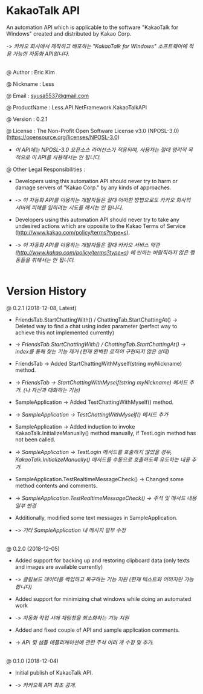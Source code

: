 # KakaoTalk API
An automation API which is applicable to the software "KakaoTalk for Windows" created and distributed by Kakao Corp.

-> *카카오 회사에서 제작하고 배포하는 "KakaoTalk for Windows" 소프트웨어에 적용 가능한 자동화 API입니다.*
<br/><br/>

@ Author : Eric Kim

@ Nickname : Less

@ Email : syusa5537@gmail.com

@ ProductName : Less.API.NetFramework.KakaoTalkAPI

@ Version : 0.2.1

@ License : The Non-Profit Open Software License v3.0 (NPOSL-3.0) (https://opensource.org/licenses/NPOSL-3.0)

- *이 API에는 NPOSL-3.0 오픈소스 라이선스가 적용되며, 사용자는 절대 영리적 목적으로 이 API를 사용해서는 안 됩니다.*

@ Other Legal Responsibilities :

- Developers using this automation API should never try to harm or damage servers of "Kakao Corp." by any kinds of approaches.

- -> *이 자동화 API를 이용하는 개발자들은 절대 어떠한 방법으로도 카카오 회사의 서버에 피해를 입히려는 시도를 해서는 안 됩니다.*

- Developers using this automation API should never try to take any undesired actions which are opposite to the Kakao Terms of Service (http://www.kakao.com/policy/terms?type=s).

- -> *이 자동화 API를 이용하는 개발자들은 절대 카카오 서비스 약관 (http://www.kakao.com/policy/terms?type=s) 에 반하는 바람직하지 않은 행동들을 취해서는 안 됩니다.*
<br/><br/>

# Version History
@ 0.2.1 (2018-12-08, Latest)

- FriendsTab.StartChattingWith() / ChattingTab.StartChattingAt() -> Deleted way to find a chat using index parameter (perfect way to achieve this not implemented currently)

- -> *FriendsTab.StartChattingWith() / ChattingTab.StartChattingAt() -> index를 통해 찾는 기능 제거 (현재 완벽한 로직이 구현되지 않은 상태)*


- FriendsTab -> Added StartChattingWithMyself(string myNickname) method.

- -> *FriendsTab -> StartChattingWithMyself(string myNickname) 메서드 추가. (나 자신과 대화하는 기능)*


- SampleApplication -> Added TestChattingWithMyself() method.

- -> *SampleApplication -> TestChattingWithMyself() 메서드 추가*


- SampleApplication -> Added induction to invoke KakaoTalk.InitializeManually() method manually, if TestLogin method has not been called.

- -> *SampleApplication -> TestLogin 메서드를 호출하지 않았을 경우, KakaoTalk.InitializeManually() 메서드를 수동으로 호출하도록 유도하는 내용 추가.*


- SampleApplication.TestRealtimeMessageCheck() -> Changed some method contents and comments.

- -> *SampleApplication.TestRealtimeMessageCheck() -> 주석 및 메서드 내용 일부 변경*


- Additionally, modified some text messages in SampleApplication.

- -> *기타 SampleApplication 내 메시지 일부 수정*
<br/><br/>

@ 0.2.0 (2018-12-05)

- Added support for backing up and restoring clipboard data (only texts and images are available currently)

- -> *클립보드 데이터를 백업하고 복구하는 기능 지원 (현재 텍스트와 이미지만 가능합니다)*


- Added support for minimizing chat windows while doing an automated work

- -> *자동화 작업 시에 채팅창을 최소화하는 기능 지원*


- Added and fixed couple of API and sample application comments.

- -> *API 및 샘플 애플리케이션에 관한 주석 여러 개 수정 및 추가.*
<br/><br/>

@ 0.1.0 (2018-12-04)

- Initial publish of KakaoTalk API.

- -> *카카오톡 API 최초 공개.*
